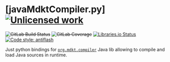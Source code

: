 [javaMdktCompiler.py] [![Unlicensed work](https://raw.githubusercontent.com/unlicense/unlicense.org/master/static/favicon.png)](https://unlicense.org/)
=====================
~~![GitLab Build Status](https://gitlab.com/KOLANICH/javaMdktCompiler.py/badges/master/pipeline.svg)~~
~~![GitLab Coverage](https://gitlab.com/KOLANICH/javaMdktCompiler.py/badges/master/coverage.svg)~~
[![Libraries.io Status](https://img.shields.io/librariesio/github/KOLANICH/javaMdktCompiler.py.svg)](https://libraries.io/github/KOLANICH/javaMdktCompiler.py)
[![Code style: antiflash](https://img.shields.io/badge/code%20style-antiflash-FFF.svg)](https://codeberg.org/KOLANICH-tools/antiflash.py)

Just python bindings for [`org.mdkt.compiler`](https://github.com/trung/InMemoryJavaCompiler) Java lib allowing to compile and load Java sources in runtime.
